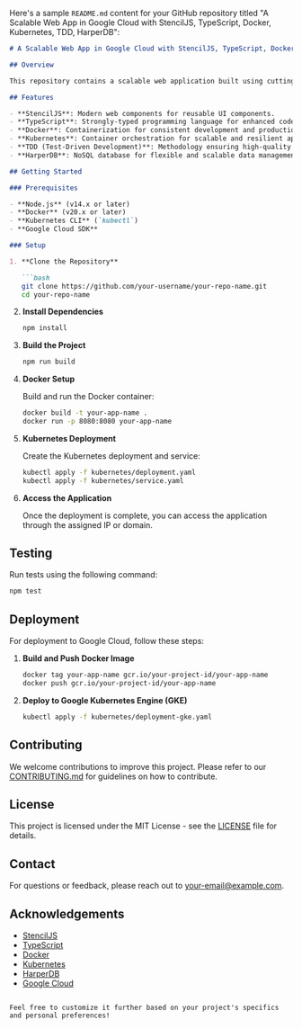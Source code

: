 Here's a sample `README.md` content for your GitHub repository titled "A Scalable Web App in Google Cloud with StencilJS, TypeScript, Docker, Kubernetes, TDD, HarperDB":

```markdown
# A Scalable Web App in Google Cloud with StencilJS, TypeScript, Docker, Kubernetes, TDD, HarperDB

## Overview

This repository contains a scalable web application built using cutting-edge technologies and best practices. The application is designed to run on Google Cloud, leveraging StencilJS for component-based UI, TypeScript for robust type checking, Docker for containerization, Kubernetes for orchestration, and HarperDB as a backend database. The development process emphasizes Test-Driven Development (TDD) to ensure high code quality and reliability.

## Features

- **StencilJS**: Modern web components for reusable UI components.
- **TypeScript**: Strongly-typed programming language for enhanced code quality and maintainability.
- **Docker**: Containerization for consistent development and production environments.
- **Kubernetes**: Container orchestration for scalable and resilient application deployment.
- **TDD (Test-Driven Development)**: Methodology ensuring high-quality code through rigorous testing.
- **HarperDB**: NoSQL database for flexible and scalable data management.

## Getting Started

### Prerequisites

- **Node.js** (v14.x or later)
- **Docker** (v20.x or later)
- **Kubernetes CLI** (`kubectl`)
- **Google Cloud SDK**

### Setup

1. **Clone the Repository**

   ```bash
   git clone https://github.com/your-username/your-repo-name.git
   cd your-repo-name
   ```

2. **Install Dependencies**

   ```bash
   npm install
   ```

3. **Build the Project**

   ```bash
   npm run build
   ```

4. **Docker Setup**

   Build and run the Docker container:

   ```bash
   docker build -t your-app-name .
   docker run -p 8080:8080 your-app-name
   ```

5. **Kubernetes Deployment**

   Create the Kubernetes deployment and service:

   ```bash
   kubectl apply -f kubernetes/deployment.yaml
   kubectl apply -f kubernetes/service.yaml
   ```

6. **Access the Application**

   Once the deployment is complete, you can access the application through the assigned IP or domain.

## Testing

Run tests using the following command:

```bash
npm test
```

## Deployment

For deployment to Google Cloud, follow these steps:

1. **Build and Push Docker Image**

   ```bash
   docker tag your-app-name gcr.io/your-project-id/your-app-name
   docker push gcr.io/your-project-id/your-app-name
   ```

2. **Deploy to Google Kubernetes Engine (GKE)**

   ```bash
   kubectl apply -f kubernetes/deployment-gke.yaml
   ```

## Contributing

We welcome contributions to improve this project. Please refer to our [CONTRIBUTING.md](CONTRIBUTING.md) for guidelines on how to contribute.

## License

This project is licensed under the MIT License - see the [LICENSE](LICENSE) file for details.

## Contact

For questions or feedback, please reach out to [your-email@example.com](mailto:your-email@example.com).

## Acknowledgements

- [StencilJS](https://stenciljs.com/)
- [TypeScript](https://www.typescriptlang.org/)
- [Docker](https://www.docker.com/)
- [Kubernetes](https://kubernetes.io/)
- [HarperDB](https://harperdb.io/)
- [Google Cloud](https://cloud.google.com/)
```

Feel free to customize it further based on your project's specifics and personal preferences!